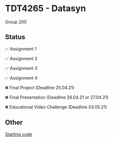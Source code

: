 # TDT4265 - Datasyn

Group 200

## Status
:white_check_mark:  Assignment 1

:white_check_mark:  Assignment 2

:white_check_mark:  Assignment 3

:white_check_mark:  Assignment 4

:x:  Final Project  (Deadline 25.04.21)

:x:  Final Presentation (Deadline 26.04.21 or 27.04.21)

:x: Educational Video Challenge (Deadline 03.05.21)


## Other
[Starting code](https://github.com/hukkelas/TDT4265-StarterCode)
